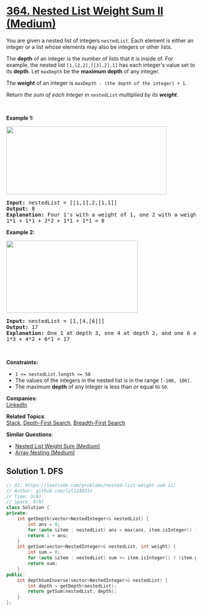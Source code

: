 # [364. Nested List Weight Sum II (Medium)](https://leetcode.com/problems/nested-list-weight-sum-ii/)

<p>You are given a nested list of integers <code>nestedList</code>. Each element is either an integer or a list whose elements may also be integers or other lists.</p>

<p>The <strong>depth</strong> of an integer is the number of lists that it is inside of. For example, the nested list <code>[1,[2,2],[[3],2],1]</code> has each integer's value set to its <strong>depth</strong>. Let <code>maxDepth</code> be the <strong>maximum depth</strong> of any integer.</p>

<p>The <strong>weight</strong> of an integer is <code>maxDepth - (the depth of the integer) + 1</code>.</p>

<p>Return <em>the sum of each integer in </em><code>nestedList</code><em> multiplied by its <strong>weight</strong></em>.</p>

<p>&nbsp;</p>
<p><strong>Example 1:</strong></p>
<img alt="" src="https://assets.leetcode.com/uploads/2021/03/27/nestedlistweightsumiiex1.png" style="width: 426px; height: 181px;">
<pre><strong>Input:</strong> nestedList = [[1,1],2,[1,1]]
<strong>Output:</strong> 8
<strong>Explanation:</strong> Four 1's with a weight of 1, one 2 with a weight of 2.
1*1 + 1*1 + 2*2 + 1*1 + 1*1 = 8
</pre>

<p><strong>Example 2:</strong></p>
<img alt="" src="https://assets.leetcode.com/uploads/2021/03/27/nestedlistweightsumiiex2.png" style="width: 349px; height: 192px;">
<pre><strong>Input:</strong> nestedList = [1,[4,[6]]]
<strong>Output:</strong> 17
<strong>Explanation:</strong> One 1 at depth 3, one 4 at depth 2, and one 6 at depth 1.
1*3 + 4*2 + 6*1 = 17
</pre>

<p>&nbsp;</p>
<p><strong>Constraints:</strong></p>

<ul>
	<li><code>1 &lt;= nestedList.length &lt;= 50</code></li>
	<li>The values of the integers in the nested list is in the range <code>[-100, 100]</code>.</li>
	<li>The maximum <strong>depth</strong> of any integer is less than or equal to <code>50</code>.</li>
</ul>


**Companies**:  
[LinkedIn](https://leetcode.com/company/linkedin)

**Related Topics**:  
[Stack](https://leetcode.com/tag/stack/), [Depth-First Search](https://leetcode.com/tag/depth-first-search/), [Breadth-First Search](https://leetcode.com/tag/breadth-first-search/)

**Similar Questions**:
* [Nested List Weight Sum (Medium)](https://leetcode.com/problems/nested-list-weight-sum/)
* [Array Nesting (Medium)](https://leetcode.com/problems/array-nesting/)

## Solution 1. DFS

```cpp
// OJ: https://leetcode.com/problems/nested-list-weight-sum-ii/
// Author: github.com/lzl124631x
// Time: O(N)
// Space: O(N)
class Solution {
private:
    int getDepth(vector<NestedInteger>& nestedList) {
        int ans = 0;
        for (auto &item : nestedList) ans = max(ans, item.isInteger() ? 0 : getDepth(item.getList()));
        return 1 + ans;
    }
    int getSum(vector<NestedInteger>& nestedList, int weight) {
        int sum = 0;
        for (auto &item : nestedList) sum += item.isInteger() ? (item.getInteger() * weight) : getSum(item.getList(), weight - 1);
        return sum;
    }
public:
    int depthSumInverse(vector<NestedInteger>& nestedList) {
        int depth = getDepth(nestedList);
        return getSum(nestedList, depth);
    }
};
```